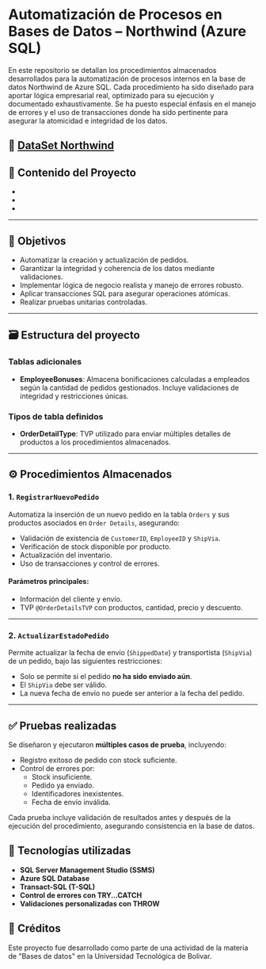 # Automatización de Procesos en Bases de Datos – Northwind (Azure SQL)

En este repositorio se detallan los procedimientos almacenados desarrollados para la automatización de procesos internos en la base de datos Northwind de Azure SQL. Cada procedimiento ha sido diseñado para aportar lógica empresarial real, optimizado para su ejecución y documentado exhaustivamente. Se ha puesto especial énfasis en el manejo de errores y el uso de transacciones donde ha sido pertinente para asegurar la atomicidad e integridad de los datos.

🔗 [DataSet Northwind](https://learn.microsoft.com/es-es/dotnet/framework/data/adonet/sql/linq/downloading-sample-databases#get-the-northwind-sample-database-for-sql-server)
---

## 📁 Contenido del Proyecto
-
-
-

---

## 📌 Objetivos

- Automatizar la creación y actualización de pedidos.
- Garantizar la integridad y coherencia de los datos mediante validaciones.
- Implementar lógica de negocio realista y manejo de errores robusto.
- Aplicar transacciones SQL para asegurar operaciones atómicas.
- Realizar pruebas unitarias controladas.

---

## 🗃️ Estructura del proyecto

### Tablas adicionales

- **EmployeeBonuses**: Almacena bonificaciones calculadas a empleados según la cantidad de pedidos gestionados. Incluye validaciones de integridad y restricciones únicas.

### Tipos de tabla definidos

- **OrderDetailType**: TVP utilizado para enviar múltiples detalles de productos a los procedimientos almacenados.

---

## ⚙️ Procedimientos Almacenados

### 1. `RegistrarNuevoPedido`

Automatiza la inserción de un nuevo pedido en la tabla `Orders` y sus productos asociados en `Order Details`, asegurando:
- Validación de existencia de `CustomerID`, `EmployeeID` y `ShipVia`.
- Verificación de stock disponible por producto.
- Actualización del inventario.
- Uso de transacciones y control de errores.

#### Parámetros principales:
- Información del cliente y envío.
- TVP `@OrderDetailsTVP` con productos, cantidad, precio y descuento.

---

### 2. `ActualizarEstadoPedido`

Permite actualizar la fecha de envío (`ShippedDate`) y transportista (`ShipVia`) de un pedido, bajo las siguientes restricciones:
- Solo se permite si el pedido **no ha sido enviado aún**.
- El `ShipVia` debe ser válido.
- La nueva fecha de envío no puede ser anterior a la fecha del pedido.

---

## ✅ Pruebas realizadas

Se diseñaron y ejecutaron **múltiples casos de prueba**, incluyendo:
- Registro exitoso de pedido con stock suficiente.
- Control de errores por:
  - Stock insuficiente.
  - Pedido ya enviado.
  - Identificadores inexistentes.
  - Fecha de envío inválida.

Cada prueba incluye validación de resultados antes y después de la ejecución del procedimiento, asegurando consistencia en la base de datos.

## 🧰 Tecnologías utilizadas

- **SQL Server Management Studio (SSMS)**
- **Azure SQL Database**
- **Transact-SQL (T-SQL)**
- **Control de errores con TRY...CATCH**
- **Validaciones personalizadas con THROW**
  
## 📌 Créditos

Este proyecto fue desarrollado como parte de una actividad de la materia de "Bases de datos" en la Universidad Tecnológica de Bolivar.



